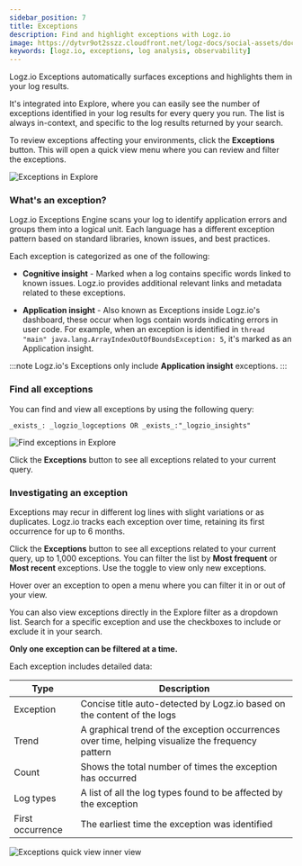 ```yaml
---
sidebar_position: 7
title: Exceptions
description: Find and highlight exceptions with Logz.io
image: https://dytvr9ot2sszz.cloudfront.net/logz-docs/social-assets/docs-social.jpg
keywords: [logz.io, exceptions, log analysis, observability]
---
```



Logz.io Exceptions automatically surfaces exceptions and highlights them in your log results.

It's integrated into Explore, where you can easily see the number of exceptions identified in your log results for every query you run. The list is always in-context, and specific to the log results returned by your search.

To review exceptions affecting your environments, click the **Exceptions** button. This will open a quick view menu where you can review and filter the exceptions.

![Exceptions in Explore](https://dytvr9ot2sszz.cloudfront.net/logz-docs/explore-dashboard/exceptions-oct21.png)

### What's an exception?

Logz.io Exceptions Engine scans your log to identify application errors and groups them into a logical unit. Each language has a different exception pattern based on standard libraries, known issues, and best practices.

Each exception is categorized as one of the following:

* **Cognitive insight** - Marked when a log contains specific words linked to known issues. Logz.io provides additional relevant links and metadata related to these exceptions.


* **Application insight** - Also known as Exceptions inside Logz.io's dashboard, these occur when logs contain words indicating errors in user code. For example, when an exception is identified in `thread "main" java.lang.ArrayIndexOutOfBoundsException: 5`, it's marked as an Application insight.


:::note
Logz.io's Exceptions only include **Application insight** exceptions. 
:::

### Find all exceptions

You can find and view all exceptions by using the following query:

`_exists_: _logzio_logceptions OR _exists_:"_logzio_insights"`

![Find exceptions in Explore](https://dytvr9ot2sszz.cloudfront.net/logz-docs/explore-dashboard/all-exceptions-oct21.png)

Click the **Exceptions** button to see all exceptions related to your current query.


### Investigating an exception

Exceptions may recur in different log lines with slight variations or as duplicates. Logz.io tracks each exception over time, retaining its first occurrence for up to 6 months.

Click the **Exceptions** button to see all exceptions related to your current query, up to 1,000 exceptions. You can filter the list by **Most frequent** or **Most recent** exceptions. Use the toggle to view only new exceptions.

Hover over an exception to open a menu where you can filter it in or out of your view. 

You can also view exceptions directly in the Explore filter as a dropdown list. Search for a specific exception and use the checkboxes to include or exclude it in your search.

**Only one exception can be filtered at a time.**

Each exception includes detailed data:

|Type|Description|
|---|---|
|Exception| Concise title auto-detected by Logz.io based on the content of the logs |
|Trend| A graphical trend of the exception occurrences over time, helping visualize the frequency pattern |
|Count| Shows the total number of times the exception has occurred  |
|Log types| A list of all the log types found to be affected by the exception |
|First occurrence| The earliest time the exception was identified |

![Exceptions quick view inner view](https://dytvr9ot2sszz.cloudfront.net/logz-docs/explore-dashboard/exceptions-quick-view-focus.png)

